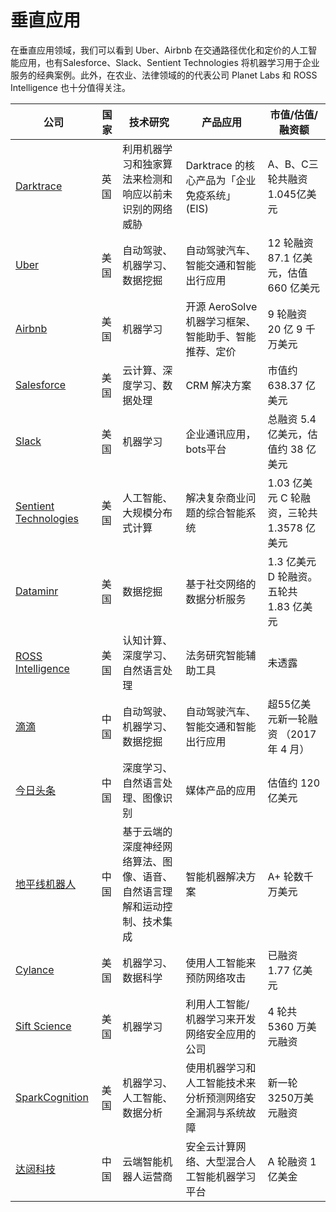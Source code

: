 # 垂直应用

在垂直应用领域，我们可以看到 Uber、Airbnb 在交通路径优化和定价的人工智能应用，也有Salesforce、Slack、Sentient Technologies 将机器学习用于企业服务的经典案例。此外，在农业、法律领域的的代表公司 Planet Labs 和 ROSS Intelligence 也十分值得关注。

公司|国家|技术研究|产品应用|市值/估值/融资额
---|---|---|---|---
[Darktrace](https://www.darktrace.com/)|英国|利用机器学习和独家算法来检测和响应以前未识别的网络威胁|Darktrace 的核心产品为「企业免疫系统」(EIS)|A、B、C三轮共融资1.045亿美元
[Uber](https://www.uber.com/)|美国|自动驾驶、机器学习、数据挖掘|自动驾驶汽车、智能交通和智能出行应用|12 轮融资 87.1 亿美元，估值 660 亿美元
[Airbnb](https://www.airbnb.com/)|美国|机器学习|开源 AeroSolve机器学习框架、智能助手、智能推荐、定价|9 轮融资 20 亿 9 千万美元
[Salesforce](https://www.salesforce.com/)|美国|云计算、深度学习、数据处理|CRM 解决方案|市值约 638.37 亿美元
[Slack](https://slack.com/)|美国|机器学习|企业通讯应用，bots平台|总融资 5.4 亿美元，估值约 38 亿美元
[Sentient Technologies](http://www.sentient.ai/)|美国|人工智能、大规模分布式计算|解决复杂商业问题的综合智能系统|1.03 亿美元 C 轮融资，三轮共 1.3578 亿美元
[Dataminr](https://www.dataminr.com/)|美国|数据挖掘|基于社交网络的数据分析服务|1.3 亿美元 D 轮融资。五轮共 1.83 亿美元
[ROSS Intelligence](http://www.rossintelligence.com/)|美国|认知计算、深度学习、自然语言处理|法务研究智能辅助工具|未透露
[滴滴](http://www.xiaojukeji.com/)|中国|自动驾驶、机器学习、数据挖掘|自动驾驶汽车、智能交通和智能出行应用|超55亿美元新一轮融资 （2017 年 4 月）
[今日头条](https://www.toutiao.com/)|中国|深度学习、自然语言处理、图像识别|媒体产品的应用|估值约 120 亿美元
[地平线机器人](http://www.horizon-robotics.com/)|中国|基于云端的深度神经网络算法、图像、语音、自然语言理解和运动控制、技术集成|智能机器解决方案|A+ 轮数千万美元
[Cylance](https://www.cylance.com/)|美国|机器学习、数据科学|使用人工智能来预防网络攻击|已融资 1.77 亿美元
[Sift Science](https://siftscience.com/)|美国|机器学习|利用人工智能/机器学习来开发网络安全应用的公司|4 轮共 5360 万美元融资
[SparkCognition](https://sparkcognition.com/)|美国|机器学习、人工智能、数据分析|使用机器学习和人工智能技术来分析预测网络安全漏洞与系统故障|新一轮3250万美元融资
[达闼科技](http://cloudminds.com/)|中国|云端智能机器人运营商|安全云计算网络、大型混合人工智能机器学习平台|A 轮融资 1 亿美金
